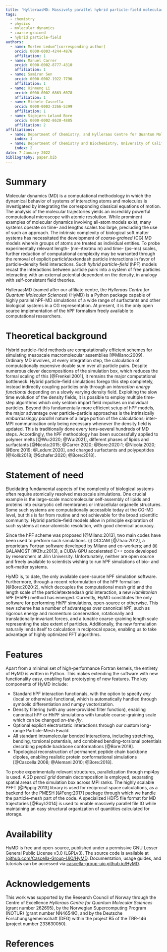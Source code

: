 ```yaml
---
title: 'HylleraasMD: Massively parallel hybrid particle-field molecular dynamics in Python'
tags:
  - chemistry
  - physics
  - molecular dynamics
  - coarse-grained
  - hybrid particle-field
authors:
  - name: Morten Ledum^[corresponding author]
    orcid: 0000-0003-4244-4876
    affiliation: 1
  - name: Manuel Carrer
    orcid: 0000-0002-8777-4310
    affiliation: 1
  - name: Samiran Sen
    orcid: 0000-0002-1922-7796
    affiliation: 1
  - name: Xinmeng Li
    orcid: 0000-0002-6863-6078
    affiliation: 1
  - name: Michele Cascella
    orcid: 0000-0003-2266-5399
    affiliation: 1
  - name: Sigbjørn Løland Bore
    orcid: 0000-0002-8620-4885
    affiliation: 2
affiliations:
  - name: Department of Chemistry, and Hylleraas Centre for Quantum Molecular Sciences, University of Oslo, PO Box 1033 Blindern, 0315 Oslo, Norway
    index: 1
  - name: Department of Chemistry and Biochemistry, University of California San Diego, La Jolla, California 92093, United States
    index: 2
date: 7 January 2022
bibliography: paper.bib
---
```


# Summary

Molecular dynamics (MD) is a computational methodology in which the dynamical behavior of systems of interacting atoms and molecules is investigated by integrating the corresponding classical equations of motion. The analysis of the molecular trajectories yields an incredibly powerful computational microscope with atomic resolution. While prominent examples of molecular dynamics involving all-atom models exist, many systems operate on time- and lengths scales too large, precluding the use of such an approach. The intrinsic complexity of biological soft matter systems has necessitated the development of *coarse-grained* (CG) MD models wherein groups of atoms are treated as individual entities. To probe experimentally relevant length- (nm&ndash;\textmu m) and time- (ps&ndash;ms) scales, further reduction of computational complexity may be warranted through the removal of explicit particle\textendash particle interactions in favor of particle&ndash;density field interactions. Such *hybrid particle&ndash;field* (hPF) models recast the interactions between particle pairs into a system of free particles interacting with an external potential dependent on the density, in analogy with self-consistent field theories.

HylleraasMD (named after our affiliate centre, the *Hylleraas Centre for Quantum Molecular Sciences*) (HyMD) is a Python package capable of highly parallel hPF-MD simulations of a wide range of surfactants and other biological systems in a CG representation. At present, it is the only open source implementation of the hPF formalism freely available to computational researchers.

# Theoretical background

Hybrid particle&ndash;field methods are computationally efficient schemes for simulating mesoscale macromolecular assemblies [@Milano:2009]. Ordinary MD involves, at every integration step, the calculation of computationally expensive double sum over all particle pairs. Despite numerous clever decompositions of the simulation box, which reduces the formal scaling of this [@Frenkel:2001], it remains the major computational bottleneck. Hybrid particle&ndash;field simulations forego this step completely, instead indirectly coupling particles only through an *interaction energy functional* depending on a slowly varying density field. Exploiting the slow time evolution of the density fields, it is possible to employ multiple time-step algorithms which only seldom impart field impulses on individual particles. Beyond this fundamentally more efficient setup of hPF models, the major advantage over particle&ndash;particle approaches is the intrinsically *embarrassingly parallel* nature of a large portion of the calculations; inter-MPI communication only being necessary whenever the density field is updated. This is traditionally done every tens&ndash;several hundreds of MD steps. Accordingly, the hPF methodology has been successfully applied to polymer melts [@Wu:2020; @Wu:2021], different phases of lipids and surfactants [@Nicola:2015; @Carrer:2020; @Bore:2020:1; @Nicola:2020; @Bore:2019; @Ledum:2020], and charged surfactants and polypeptides [@Kolli:2018; @Schafer:2020; @Bore:2018].

# Statement of need

Elucidating fundamental aspects of the complexity of biological systems often require atomically resolved mesoscale simulations. One crucial example is the large-scale macromolecular self-assembly of lipids and proteins into eukaryotic cell membranes or intracellular organelle structures. Some such systems are computationally accessible today at the CG-MD level, but this is far from routine and not achievable for the broad scientific community. Hybrid particle&ndash;field models allow in principle exploration of such systems at near-atomistic resolution, with good chemical accuracy.

Since the hPF scheme was proposed [@Milano:2013], two main codes have been used to perform such simulations. (i) OCCAM [@Zhao:2012], a proprietary Fortran software developed by Milano and co-workers; and (ii) GALAMOST [@Zhu:2013], a CUDA-GPU accelerated C++ code developed by researchers at Jilin University. Unfortunately, neither are open source and freely available to scientists wishing to run hPF simulations of bio- and soft-matter systems.

HyMD is, to date, the only available open-source hPF simulation software. Furthermore, through a recent reformulation of the hPF formalism [@Bore:2020:2], which decouples the computational mesh grid and the length scale of the particle\textendash grid interaction, a new *Hamiltonian* hPF (HhPF) method has emerged. Currently, HyMD constitutes the only software for performing HhPF simulations, open-source or otherwise. This new scheme has a number of advantages over canonical hPF, such as rigorous energy and momentum conservation, rotationally and translationally-invariant forces, and a tunable coarse-graining length scale representing the size extent of particles. Additionally, the new formulation naturally lends itself to calculation in reciprocal space, enabling us to take advantage of highly optimized FFT algorithms.

# Features

Apart from a minimal set of high-performance Fortran kernels, the entirety of HyMD is written in Python. This makes extending the software with new functionality easy, enabling fast prototyping of new features. The key components of HyMD include:

- Standard hPF interaction functionals, with the option to specify *any* (local or otherwise) functional, which is automatically handled through symbolic differentiation and numpy vectorization.
- Density filtering (with any user-provided filter function), enabling canonical hPF or HhPF simulations with tunable coarse-graining scale which can be changed *on-the-fly*.
- Optional explicit electrostatic interactions through our custom long-range Particle-Mesh Ewald.
- All standard intramolecular bonded interactions, including stretching, bending, torsional potentials, and combined bending&ndash;torsional potentials describing peptide backbone conformations [@Bore:2018].
- Topological reconstruction of permanent peptide chain backbone dipoles, enabling realistic protein conformational simulations [@Cascella:2008; @Alemani:2010; @Bore:2018].

To probe experimentally relevant structures, parallelization through mpi4py is used. A 2D *pencil grid* domain decomposition is employed, separating spatial areas of the simulation box across MPI ranks. The highly scalable PFFT [@Pippig:2013] library is used for reciprocal space calculations, as a backend for the PMESH [@Feng:2017] package through which we handle the particle&ndash;mesh part of the code. A specialized HDF5 file format for MD trajectories [@Buyl:2014] is used to enable massively parallel file IO while maintaining an easy structural organization of quantities calculated for storage.

# Availability

HyMD is free and open-source, published under a permissive GNU Lesser General Public License v3.0 (LGPLv3). The source code is available at [/github.com/Cascella-Group-UiO/HyMD](https://github.com/Cascella-Group-UiO/HyMD). Documentation, usage guides, and tutorials can be accessed via [cascella-group-uio.github.io/HyMD](https://cascella-group-uio.github.io/HyMD).

# Acknowledgements

This work was supported by the Research Council of Norway through the Centre of Excellence *Hylleraas Centre for Quantum Molecular Sciences*  (grant number 262695), by the Norwegian Supercomputing Program (NOTUR) (grant number NN4654K), and by the Deutsche Forschungsgemeinschaft (DFG) within the project B5 of the TRR-146 (project number 233630050).

# References
